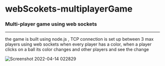 # webScokets-multiplayerGame
### Multi-player game using web sockets
-------------------------------------
the game is built using node.js , TCP connection is set up between 3 max players using web sockets 
when every player has a color, when a player clicks on a ball its color changes and other players and see the change 


  
  
![Screenshot 2022-04-14 022829](https://user-images.githubusercontent.com/73492002/163291140-2f051c38-a68c-4f9c-9ef8-176c5dbfbd59.png)
